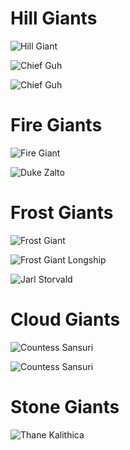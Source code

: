 <!-- TITLE: Thegiants -->
<!-- SUBTITLE: A quick summary of Thegiants -->

# Hill Giants

![Hill Giant](/uploads/hill-giant.jpg "Hill Giant")

![Chief Guh](/uploads/chief-guh-2.jpg "Hill Giant Chieftan")

![Chief Guh](/uploads/chief-guh-1.jpg "Hill Giant Chieftan")

# Fire Giants

![Fire Giant](/uploads/fire-giant.jpg "Fire Giant")

![Duke Zalto](/uploads/zalto.png "Fire Giant Warlord")

# Frost Giants

![Frost Giant](/uploads/frost-giant.jpg "Frost Giant")

![Frost Giant Longship](/uploads/frost-giant-longship.jpg "Frost Giant Longship")

![Jarl Storvald](/uploads/storvald.jpg "Frost Giant Warrior")

# Cloud Giants
![Countess Sansuri](/uploads/sansuri.jpg "Cloud Giant Sorceress")

![Countess Sansuri](/uploads/sansuri-2.jpg "Cloud Giant Sorceress")

# Stone Giants
![Thane Kalithica](/uploads/kalithica.jpg "Stone Giant Shaman")

